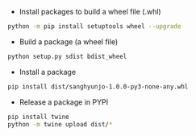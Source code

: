 - Install packages to build a wheel file (.whl)
```bash
python -m pip install setuptools wheel --upgrade
```

- Build a package (a wheel file)
```bash
python setup.py sdist bdist_wheel
```

- Install a package
```bash
pip install dist/sanghyunjo-1.0.0-py3-none-any.whl
```

- Release a package in PYPI
```bash
pip install twine
python -m twine upload dist/*
```